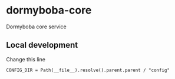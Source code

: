 # dormyboba-core
Dormyboba core service

## Local development

Change this line

```
CONFIG_DIR = Path(__file__).resolve().parent.parent / "config"
```